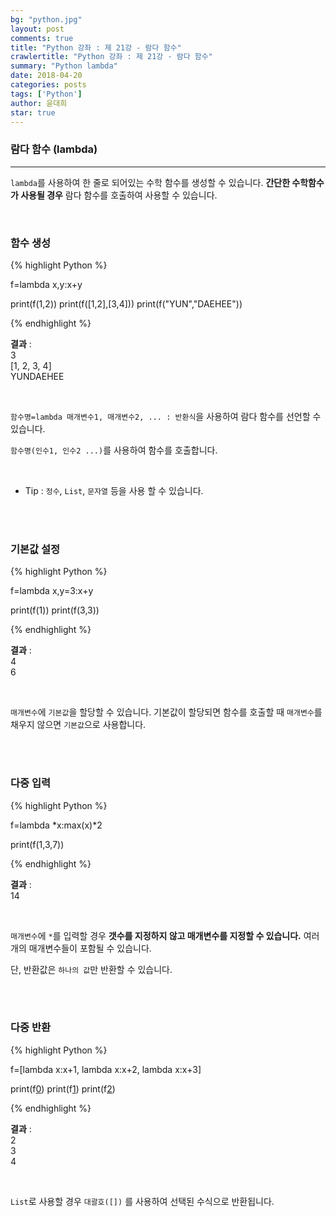 ```yaml
---
bg: "python.jpg"
layout: post
comments: true
title: "Python 강좌 : 제 21강 - 람다 함수"
crawlertitle: "Python 강좌 : 제 21강 - 람다 함수"
summary: "Python lambda"
date: 2018-04-20
categories: posts
tags: ['Python']
author: 윤대희
star: true
---
```


### 람다 함수 (lambda) ###
----------
`lambda`를 사용하여 한 줄로 되어있는 수학 함수를 생성할 수 있습니다. **간단한 수학함수가 사용될 경우** 람다 함수를 호출하여 사용할 수 있습니다.

<br>

<h3>함수 생성</h3>
{% highlight Python %}

f=lambda x,y:x+y

print(f(1,2))
print(f([1,2],[3,4]))
print(f("YUN","DAEHEE"))

{% endhighlight %}

**결과**
:    
3<br>
[1, 2, 3, 4]<br>
YUNDAEHEE

<br>

`함수명=lambda 매개변수1, 매개변수2, ... : 반환식`을 사용하여 람다 함수를 선언할 수 있습니다.

`함수명(인수1, 인수2 ...)`를 사용하여 함수를 호출합니다.

<br>

* Tip : `정수`, `List`, `문자열` 등을 사용 할 수 있습니다.

<br>
<br>

<h3>기본값 설정</h3>
{% highlight Python %}

f=lambda x,y=3:x+y

print(f(1))
print(f(3,3))

{% endhighlight %}

**결과**
:    
4<br>
6

<br>

`매개변수`에 `기본값`을 할당할 수 있습니다. 기본값이 할당되면 함수를 호출할 때 `매개변수`를 채우지 않으면 `기본값`으로 사용합니다.

<br>
<br>

<h3>다중 입력</h3>
{% highlight Python %}

f=lambda *x:max(x)*2

print(f(1,3,7))

{% endhighlight %}

**결과**
:    
14

<br>

`매개변수`에 `*`를 입력할 경우 **갯수를 지정하지 않고 매개변수를 지정할 수 있습니다.** 여러개의 매개변수들이 포함될 수 있습니다.

단, 반환값은 `하나의 값`만 반환할 수 있습니다.

<br>
<br>

<h3>다중 반환</h3>
{% highlight Python %}

f=[lambda x:x+1, lambda x:x+2, lambda x:x+3]

print(f[0](1))
print(f[1](1))
print(f[2](1))

{% endhighlight %}

**결과**
:    
2<br>
3<br>
4

<br>

`List`로 사용할 경우 `대괄호([])` 를 사용하여 선택된 수식으로 반환됩니다.

<br>
<br>
